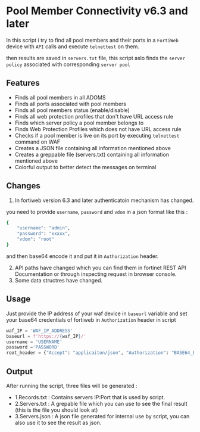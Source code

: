 # Pool Member Connectivity v6.3 and later

In this script i try to find all pool members and their ports in a `FortiWeb` device with `API` calls and execute `telnettest` on them.

then results are saved in `servers.txt` file, this script aslo finds the `server policy` associated with corresponding `server pool`

## Features
- Finds all pool members in all ADOMS
- Finds all ports associated with pool members
- Finds all pool members status (enable/disable)
- Finds all web protection profiles that don't have URL access rule
- Finds which server policy a pool member belongs to
- Finds Web Protection Profiles which does not have URL access rule
- Checks if a pool member is live on its port by executing `telnettest` command on WAF
- Creates a JSON file containing all information mentioned above
- Creates a greppable file (servers.txt) containing all information mentioned above
- Colorful output to better detect the messages on terminal

## Changes

1. In fortiweb version 6.3 and later authenticatoin mechanism has changed.

you need to provide `username`, `password` and `vdom` in a json format like this :

```bash
{ 
    "username": "admin",
    "password": "xxxxx",
    "vdom": "root"
}
```

and then base64 encode it and put it in `Authorization` header.

2. API paths have changed which you can find them in fortinet REST API Documentation or through inspecting request in browser console.
3. Some data structres have changed.

## Usage

Just provide the IP address of your waf device in `baseurl` variable and set your base64 credentials of fortiweb in `Authorization` header in script

```python
waf_IP = 'WAF_IP_ADDRESS'
baseurl = f'https://{waf_IP}/'
username = 'USERNAME'
password ='PASSWORD'
root_header = {"Accept": "applicaiton/json", "Authorization": "BASE64_ENCODED_CREDS_OF_ROOT_ADOM"} #{"username":"admin","password":"xxxxx","vdom":"root"}
```

## Output

After running the script, three files will be generated :
- 1.Records.txt : Contains servers IP:Port that is used by script.
- 2.Servers.txt : A grepable file which you can use to see the final result (this is the file you should look at)
- 3.Servers.json : A json file generated for internal use by script, you can also use it to see the result as json.
